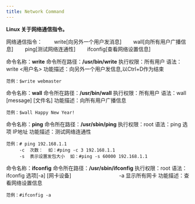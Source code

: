 ```yaml
---
title: Network Command
---
```


**Linux 关于网络通信指令。**

网络通信指令：
　　write[向另外一个用户发消息]
　　wall[向所有用户广播信息]
　　ping[测试网络连通性]
　　ifconfig[查看网络设置信息]

命令名称：**write**    命令所在路径：**/usr/bin/write**   执行权限：所有用户
语法：write  <用户名>   功能描述：向另外一个用户发信息,以Ctrl+D作为结束
```
范例：$write webmaster
```

命令名称：**wall**   命令所在路径：**/usr/bin/wall**   执行权限：所有用户
语法：wall [message]  [文件名]  功能描述：向所有用户广播信息
```
范例：$wall Happy New Year!
```

命令名称：**ping**   命令所在路径：**/usr/sbin/ping**  执行权限：root
语法：ping 选项 IP地址  功能描述：测试网络连通性
```
范例：# ping 192.168.1.1
　　　-c  次数：  如：#ping -c 3 192.168.1.1
　　　-s  表示设置发包大小  如：#ping -s 60000 192.168.1.1
```

命令名称：**ifconfig**    命令所在路径：**/usr/sbin/ifconfig**   执行权限：root
语法：ifconfig  选项[-a] [网卡设备]
　　　　　　　　　-a  显示所有网卡
功能描述：查看网络设置信息
```
范例：#ifconfig -a
```
 